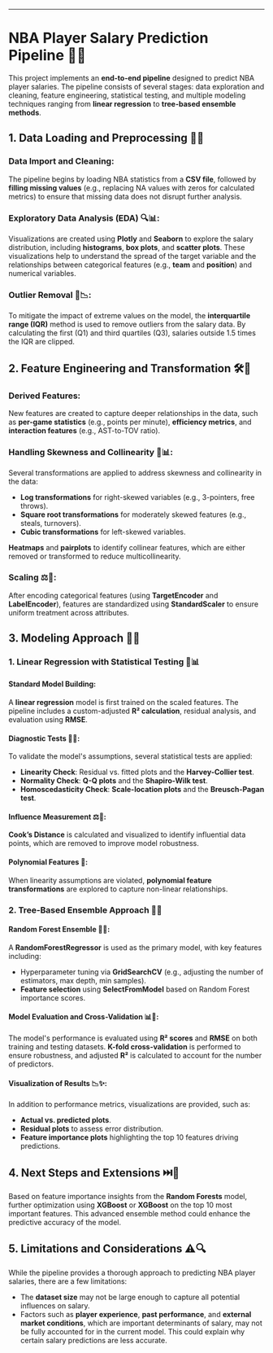 
---

# NBA Player Salary Prediction Pipeline 🏀💸

This project implements an **end-to-end pipeline** designed to predict NBA player salaries. The pipeline consists of several stages: data exploration and cleaning, feature engineering, statistical testing, and multiple modeling techniques ranging from **linear regression** to **tree-based ensemble methods**.

## 1. Data Loading and Preprocessing 📂🔄

### Data Import and Cleaning:
The pipeline begins by loading NBA statistics from a **CSV file**, followed by **filling missing values** (e.g., replacing NA values with zeros for calculated metrics) to ensure that missing data does not disrupt further analysis.

### Exploratory Data Analysis (EDA) 🔍📊:
Visualizations are created using **Plotly** and **Seaborn** to explore the salary distribution, including **histograms**, **box plots**, and **scatter plots**. These visualizations help to understand the spread of the target variable and the relationships between categorical features (e.g., **team** and **position**) and numerical variables.

### Outlier Removal 🚫📉:
To mitigate the impact of extreme values on the model, the **interquartile range (IQR)** method is used to remove outliers from the salary data. By calculating the first (Q1) and third quartiles (Q3), salaries outside 1.5 times the IQR are clipped.

## 2. Feature Engineering and Transformation 🛠️🔧

### Derived Features:
New features are created to capture deeper relationships in the data, such as **per-game statistics** (e.g., points per minute), **efficiency metrics**, and **interaction features** (e.g., AST-to-TOV ratio).

### Handling Skewness and Collinearity 🔄📊:
Several transformations are applied to address skewness and collinearity in the data:
- **Log transformations** for right-skewed variables (e.g., 3-pointers, free throws).
- **Square root transformations** for moderately skewed features (e.g., steals, turnovers).
- **Cubic transformations** for left-skewed variables.

**Heatmaps** and **pairplots** to identify collinear features, which are either removed or transformed to reduce multicollinearity.

### Scaling ⚖️📐:
After encoding categorical features (using **TargetEncoder** and **LabelEncoder**), features are standardized using **StandardScaler** to ensure uniform treatment across attributes.

## 3. Modeling Approach 🎯💡

### 1. Linear Regression with Statistical Testing 🧮📊

#### Standard Model Building:
A **linear regression** model is first trained on the scaled features. The pipeline includes a custom-adjusted **R² calculation**, residual analysis, and evaluation using **RMSE**.

#### Diagnostic Tests 🔬✅:
To validate the model's assumptions, several statistical tests are applied:
- **Linearity Check**: Residual vs. fitted plots and the **Harvey-Collier test**.
- **Normality Check**: **Q-Q plots** and the **Shapiro-Wilk test**.
- **Homoscedasticity Check**: **Scale-location plots** and the **Breusch-Pagan test**.

#### Influence Measurement ⚖️👀:
**Cook’s Distance** is calculated and visualized to identify influential data points, which are removed to improve model robustness.

#### Polynomial Features 🧩:
When linearity assumptions are violated, **polynomial feature transformations** are explored to capture non-linear relationships.

### 2. Tree-Based Ensemble Approach 🌳🔮


#### Random Forest Ensemble 🌲🔧:
A **RandomForestRegressor** is used as the primary model, with key features including:
- Hyperparameter tuning via **GridSearchCV** (e.g., adjusting the number of estimators, max depth, min samples).
- **Feature selection** using **SelectFromModel** based on Random Forest importance scores.

#### Model Evaluation and Cross-Validation 📊🔄:
The model's performance is evaluated using **R² scores** and **RMSE** on both training and testing datasets. **K-fold cross-validation** is performed to ensure robustness, and adjusted **R²** is calculated to account for the number of predictors.

#### Visualization of Results 📉✨:
In addition to performance metrics, visualizations are provided, such as:
- **Actual vs. predicted plots**.
- **Residual plots** to assess error distribution.
- **Feature importance plots** highlighting the top 10 features driving predictions.

## 4. Next Steps and Extensions ⏭️🚀

Based on feature importance insights from the **Random Forests** model, further optimization using **XGBoost** or **XGBoost** on the top 10 most important features. This advanced ensemble method could enhance the predictive accuracy of the model.

## 5. Limitations and Considerations ⚠️🔍

While the pipeline provides a thorough approach to predicting NBA player salaries, there are a few limitations:
- The **dataset size** may not be large enough to capture all potential influences on salary.
- Factors such as **player experience**, **past performance**, and **external market conditions**, which are important determinants of salary, may not be fully accounted for in the current model. This could explain why certain salary predictions are less accurate.



